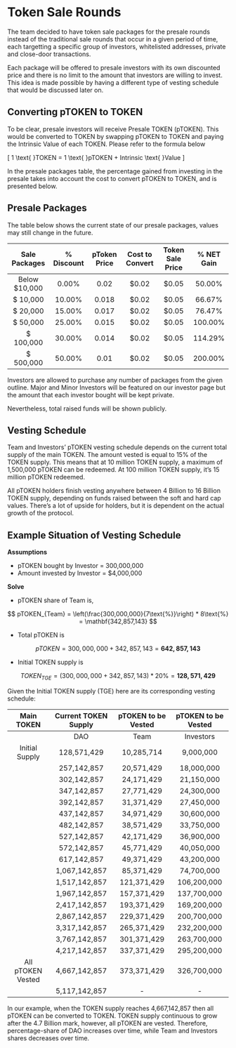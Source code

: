 # Token Sale Rounds

The team decided to have token sale packages for the presale rounds instead of the traditional sale rounds that occur in a given period of time, each targetting a specific group of investors, whitelisted addresses, private and close-door transactions.

Each package will be offered to presale investors with its own discounted price and there is no limit to the amount that investors are willing to invest. This idea is made possible by having a different type of vesting schedule that would be discussed later on.

## Converting pTOKEN to TOKEN

To be clear, presale investors will receive Presale TOKEN (pTOKEN). This would be converted to TOKEN by swapping pTOKEN to TOKEN and paying the Intrinsic Value of each TOKEN. Please refer to the formula below

\[
1 \text{ }TOKEN = 1 \text{ }pTOKEN + Intrinsic \text{ }Value
\]

In the presale packages table, the percentage gained from investing in the presale takes into account the cost to convert pTOKEN to TOKEN, and is presented below.

## Presale Packages

The table below shows the current state of our presale packages, values may still change in the future.

<center>

| Sale Packages | % Discount | pToken Price | Cost to Convert | Token Sale Price | % NET Gain |
| :-----------: | :--------: | :----------: | :-------------: | :--------------: | :--------: |
| Below $10,000 |   0.00%    |     0.02     |      $0.02      |      $0.05       |   50.00%   |
|   $ 10,000    |   10.00%   |    0.018     |      $0.02      |      $0.05       |   66.67%   |
|   $ 20,000    |   15.00%   |    0.017     |      $0.02      |      $0.05       |   76.47%   |
|   $ 50,000    |   25.00%   |    0.015     |      $0.02      |      $0.05       |  100.00%   |
|   $ 100,000   |   30.00%   |    0.014     |      $0.02      |      $0.05       |  114.29%   |
|   $ 500,000   |   50.00%   |     0.01     |      $0.02      |      $0.05       |  200.00%   |

</center>

Investors are allowed to purchase any number of packages from the given outline. Major and Minor Investors will be featured on our investor page but the amount that each investor bought will be kept private.

Nevertheless, total raised funds will be shown publicly.

## Vesting Schedule

Team and Investors’ pTOKEN vesting schedule depends on the current total supply of the main TOKEN. The amount vested is equal to 15% of the TOKEN supply. This means that at 10 million TOKEN supply, a maximum of 1,500,000 pTOKEN can be redeemed. At 100 million TOKEN supply, it’s 15 million pTOKEN redeemed.

All pTOKEN holders finish vesting anywhere between 4 Billion to 16 Billion TOKEN supply, depending on funds raised between the soft and hard cap values. There’s a lot of upside for holders, but it is dependent on the actual growth of the protocol.

## Example Situation of Vesting Schedule

**Assumptions**

- pTOKEN bought by Investor = 300,000,000
- Amount invested by Investor = $4,000,000

**Solve**

- pTOKEN share of Team is,

$$
pTOKEN_{Team} = \left(\frac{300,000,000}{7\text{%}}\right) * 8\text{%} = \mathbf{342,857,143}
$$

- Total pTOKEN is

$$
pTOKEN = 300,000,000 + 342,857,143 = \mathbf{642,857,143}
$$

- Initial TOKEN supply is

$$
TOKEN_{TGE} = \left(300,000,000 + 342,857,143\right) * 20\text{%} = \mathbf{128,571,429}
$$

Given the Initial TOKEN supply (TGE) here are its corresponding vesting schedule:

<center>

|    Main TOKEN     | Current TOKEN Supply | pTOKEN to be Vested | pTOKEN to be Vested |
| :---------------: | :------------------: | :-----------------: | :-----------------: |
|                   |         DAO          |        Team         |      Investors      |
|  Initial Supply   |     128,571,429      |     10,285,714      |      9,000,000      |
|                   |     257,142,857      |     20,571,429      |     18,000,000      |
|                   |     302,142,857      |     24,171,429      |     21,150,000      |
|                   |     347,142,857      |     27,771,429      |     24,300,000      |
|                   |     392,142,857      |     31,371,429      |     27,450,000      |
|                   |     437,142,857      |     34,971,429      |     30,600,000      |
|                   |     482,142,857      |     38,571,429      |     33,750,000      |
|                   |     527,142,857      |     42,171,429      |     36,900,000      |
|                   |     572,142,857      |     45,771,429      |     40,050,000      |
|                   |     617,142,857      |     49,371,429      |     43,200,000      |
|                   |    1,067,142,857     |     85,371,429      |     74,700,000      |
|                   |    1,517,142,857     |     121,371,429     |     106,200,000     |
|                   |    1,967,142,857     |     157,371,429     |     137,700,000     |
|                   |    2,417,142,857     |     193,371,429     |     169,200,000     |
|                   |    2,867,142,857     |     229,371,429     |     200,700,000     |
|                   |    3,317,142,857     |     265,371,429     |     232,200,000     |
|                   |    3,767,142,857     |     301,371,429     |     263,700,000     |
|                   |    4,217,142,857     |     337,371,429     |     295,200,000     |
| All pTOKEN Vested |    4,667,142,857     |     373,371,429     |     326,700,000     |
|                   |    5,117,142,857     |          -          |          -          |

</center>

In our example, when the TOKEN supply reaches 4,667,142,857 then all pTOKEN can be converted to TOKEN. TOKEN supply continuous to grow after the 4.7 Billion mark, however, all pTOKEN are vested. Therefore, percentage-share of DAO increases over time, while Team and Investors shares decreases over time.
